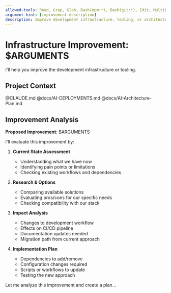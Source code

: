 ```yaml
---
allowed-tools: Read, Grep, Glob, Bash(npm:*), Bash(git:*), Edit, MultiEdit, Write, TodoWrite, WebSearch
argument-hint: [improvement description]
description: Improve development infrastructure, tooling, or architecture
---
```


# Infrastructure Improvement: $ARGUMENTS

I'll help you improve the development infrastructure or tooling.

## Project Context
@CLAUDE.md
@docs/AI-DEPLOYMENTS.md
@docs/AI-Architecture-Plan.md

## Improvement Analysis

**Proposed Improvement**: $ARGUMENTS

I'll evaluate this improvement by:

1. **Current State Assessment**
   - Understanding what we have now
   - Identifying pain points or limitations
   - Checking existing workflows and dependencies

2. **Research & Options**
   - Comparing available solutions
   - Evaluating pros/cons for our specific needs
   - Checking compatibility with our stack

3. **Impact Analysis**
   - Changes to development workflow
   - Effects on CI/CD pipeline
   - Documentation updates needed
   - Migration path from current approach

4. **Implementation Plan**
   - Dependencies to add/remove
   - Configuration changes required
   - Scripts or workflows to update
   - Testing the new approach

Let me analyze this improvement and create a plan...